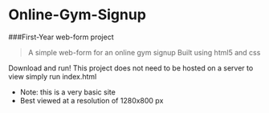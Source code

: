 # Online-Gym-Signup

###First-Year web-form project
> A simple web-form for an online gym signup 
> Built using html5 and css  

Download and run!
This project does not need to be hosted on a server
to view simply run index.html
* Note: this is a very basic site  
* Best viewed at a resolution of 1280x800 px  
